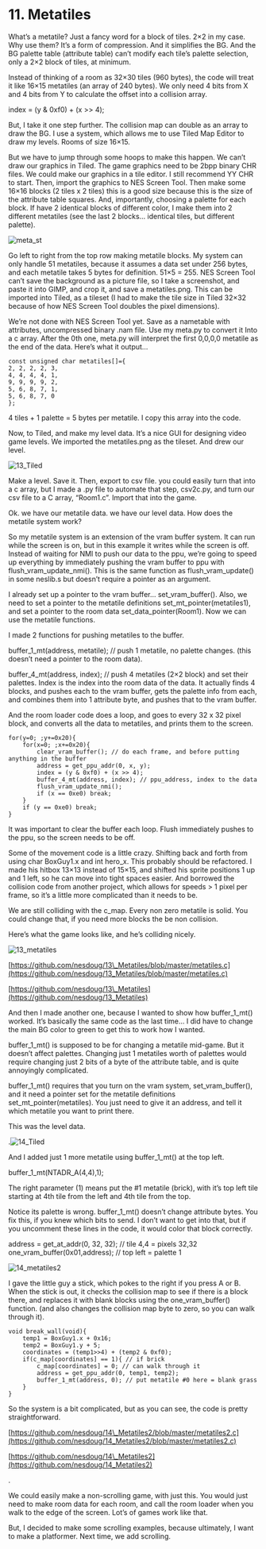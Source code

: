 # 11. Metatiles

What’s a metatile? Just a fancy word for a block of tiles. 2×2 in my case. Why use them? It’s a form of compression. And it simplifies the BG. And the BG palette table \(attribute table\) can’t modify each tile’s palette selection, only a 2×2 block of tiles, at minimum.

Instead of thinking of a room as 32×30 tiles \(960 bytes\), the code will treat it like 16×15 metatiles \(an array of 240 bytes\). We only need 4 bits from X and 4 bits from Y to calculate the offset into a collision array.

index = \(y & 0xf0\) + \(x &gt;&gt; 4\);

But, I take it one step further. The collision map can double as an array to draw the BG. I use a system, which allows me to use Tiled Map Editor to draw my levels. Rooms of size 16×15.

But we have to jump through some hoops to make this happen. We can’t draw our graphics in Tiled. The game graphics need to be 2bpp binary CHR files. We could make our graphics in a tile editor. I still recommend YY CHR to start. Then, import the graphics to NES Screen Tool. Then make some 16×16 blocks \(2 tiles x 2 tiles\) this is a good size because this is the size of the attribute table squares. And, importantly, choosing a palette for each block. If have 2 identical blocks of different color, I make them into 2 different metatiles \(see the last 2 blocks… identical tiles, but different palette\).

![meta\_st](https://nesdoug.files.wordpress.com/2018/09/meta_st.png?w=924)

Go left to right from the top row making metatile blocks. My system can only handle 51 metatiles, because it assumes a data set under 256 bytes, and each metatile takes 5 bytes for definition. 51×5 = 255. NES Screen Tool can’t save the background as a picture file, so I take a screenshot, and paste it into GIMP, and crop it, and save a metatiles.png. This can be imported into Tiled, as a tileset \(I had to make the tile size in Tiled 32×32 because of how NES Screen Tool doubles the pixel dimensions\).

We’re not done with NES Screen Tool yet. Save as a nametable with attributes, uncompressed binary .nam file. Use my meta.py to convert it Into a c array. After the 0th one, meta.py will interpret the first 0,0,0,0 metatile as the end of the data. Here’s what it output…

```text
const unsigned char metatiles[]={
2, 2, 2, 2, 3,
4, 4, 4, 4, 1,
9, 9, 9, 9, 2,
5, 6, 8, 7, 1,
5, 6, 8, 7, 0
};
```

4 tiles + 1 palette = 5 bytes per metatile. I copy this array into the code.

Now, to Tiled, and make my level data. It’s a nice GUI for designing video game levels. We imported the metatiles.png as the tileset. And drew our level.

![13\_Tiled](https://nesdoug.files.wordpress.com/2018/09/13_tiled.png?w=924)

Make a level. Save it. Then, export to csv file. you could easily turn that into a c array, but I made a .py file to automate that step, csv2c.py, and turn our csv file to a C array, “Room1.c”. Import that into the game.

Ok. we have our metatile data. we have our level data. How does the metatile system work?

So my metatile system is an extension of the vram buffer system. It can run while the screen is on, but in this example it writes while the screen is off. Instead of waiting for NMI to push our data to the ppu, we’re going to speed up everything by immediately pushing the vram buffer to ppu with flush\_vram\_update\_nmi\(\). This is the same function as flush\_vram\_update\(\) in some neslib.s but doesn’t require a pointer as an argument.

I already set up a pointer to the vram buffer… set\_vram\_buffer\(\). Also, we need to set a pointer to the metatile definitions set\_mt\_pointer\(metatiles1\), and set a pointer to the room data set\_data\_pointer\(Room1\). Now we can use the metatile functions.

I made 2 functions for pushing metatiles to the buffer.

buffer\_1\_mt\(address, metatile\); // push 1 metatile, no palette changes. \(this doesn’t need a pointer to the room data\).

buffer\_4\_mt\(address, index\); // push 4 metatiles \(2×2 block\) and set their palettes. Index is the index into the room data of the data. It actually finds 4 blocks, and pushes each to the vram buffer, gets the palette info from each, and combines them into 1 attribute byte, and pushes that to the vram buffer.

And the room loader code does a loop, and goes to every 32 x 32 pixel block, and converts all the data to metatiles, and prints them to the screen.

```text
for(y=0; ;y+=0x20){
    for(x=0; ;x+=0x20){
        clear_vram_buffer(); // do each frame, and before putting anything in the buffer
        address = get_ppu_addr(0, x, y);
        index = (y & 0xf0) + (x >> 4);
        buffer_4_mt(address, index); // ppu_address, index to the data
        flush_vram_update_nmi();
        if (x == 0xe0) break;
    }
    if (y == 0xe0) break;
}
```

It was important to clear the buffer each loop. Flush immediately pushes to the ppu, so the screen needs to be off.

Some of the movement code is a little crazy. Shifting back and forth from using char BoxGuy1.x and int hero\_x. This probably should be refactored. I made his hitbox 13×13 instead of 15×15, and shifted his sprite positions 1 up and 1 left, so he can move into tight spaces easier. And borrowed the collision code from another project, which allows for speeds &gt; 1 pixel per frame, so it’s a little more complicated than it needs to be.

We are still colliding with the c\_map. Every non zero metatile is solid. You could change that, if you need more blocks the be non collision.

Here’s what the game looks like, and he’s colliding nicely.

![13\_metatiles](https://nesdoug.files.wordpress.com/2018/09/13_metatiles.png?w=924)

[https://github.com/nesdoug/13\_Metatiles/blob/master/metatiles.c](https://github.com/nesdoug/13_Metatiles/blob/master/metatiles.c)

[https://github.com/nesdoug/13\_Metatiles](https://github.com/nesdoug/13_Metatiles)

And then I made another one, because I wanted to show how buffer\_1\_mt\(\) worked. It’s basically the same code as the last time… I did have to change the main BG color to green to get this to work how I wanted.

buffer\_1\_mt\(\) is supposed to be for changing a metatile mid-game. But it doesn’t affect palettes. Changing just 1 metatiles worth of palettes would require changing just 2 bits of a byte of the attribute table, and is quite annoyingly complicated.

buffer\_1\_mt\(\) requires that you turn on the vram system, set\_vram\_buffer\(\), and it need a pointer set for the metatile definitions set\_mt\_pointer\(metatiles\). You just need to give it an address, and tell it which metatile you want to print there.

This was the level data.

.![14\_Tiled](https://nesdoug.files.wordpress.com/2018/09/14_tiled.png?w=924)

And I added just 1 more metatile using buffer\_1\_mt\(\) at the top left.

buffer\_1\_mt\(NTADR\_A\(4,4\),1\);

The right parameter \(1\) means put the \#1 metatile \(brick\), with it’s top left tile starting at 4th tile from the left and 4th tile from the top.

Notice its palette is wrong. buffer\_1\_mt\(\) doesn’t change attribute bytes. You fix this, if you knew which bits to send. I don’t want to get into that, but if you uncomment these lines in the code, it would color that block correctly.

address = get\_at\_addr\(0, 32, 32\); // tile 4,4 = pixels 32,32  
one\_vram\_buffer\(0x01,address\); // top left = palette 1

![14\_metatiles2](https://nesdoug.files.wordpress.com/2018/09/14_metatiles2.png?w=924)

I gave the little guy a stick, which pokes to the right if you press A or B. When the stick is out, it checks the collision map to see if there is a block there, and replaces it with blank blocks using the one\_vram\_buffer\(\) function. \(and also changes the collision map byte to zero, so you can walk through it\).

```text
void break_wall(void){
    temp1 = BoxGuy1.x + 0x16;
    temp2 = BoxGuy1.y + 5;
    coordinates = (temp1>>4) + (temp2 & 0xf0);
    if(c_map[coordinates] == 1){ // if brick
        c_map[coordinates] = 0; // can walk through it
        address = get_ppu_addr(0, temp1, temp2);
        buffer_1_mt(address, 0); // put metatile #0 here = blank grass
    }
}
```

So the system is a bit complicated, but as you can see, the code is pretty straightforward.

[https://github.com/nesdoug/14\_Metatiles2/blob/master/metatiles2.c](https://github.com/nesdoug/14_Metatiles2/blob/master/metatiles2.c)

[https://github.com/nesdoug/14\_Metatiles2](https://github.com/nesdoug/14_Metatiles2)

.

We could easily make a non-scrolling game, with just this. You would just need to make room data for each room, and call the room loader when you walk to the edge of the screen. Lot’s of games work like that.

But, I decided to make some scrolling examples, because ultimately, I want to make a platformer. Next time, we add scrolling.

